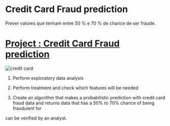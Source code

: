 # Credit Card Fraud prediction

  Prever valores que tenham entre 50 % e 70 % de chance de ser fraude.

# [Project  :  Credit Card Fraud prediction](https://github.com/bezerraluis/Credit-Card-Fraud-Analysis/blob/master/Projects/Projeto_A%C3%A7%C3%A3o_humana_em_Fraude_de_cart%C3%A3o_de_cr%C3%A9dito.ipynb)

![credit card](https://github.com/bezerraluis/Luis-Paulo-Bezerra/blob/master/images/credit%20card.jpg)



1. Perform exploratory data analysis


2. Perform treatment and check which features will be needed


3. Create an algorithm that makes a probabilistic prediction with credit card fraud data and returns data that has a 50% to 70% chance of being fraudulent for

can be verified by an analyst.

 
 





 
 
 
 
 
 
 
 

 
 

 

